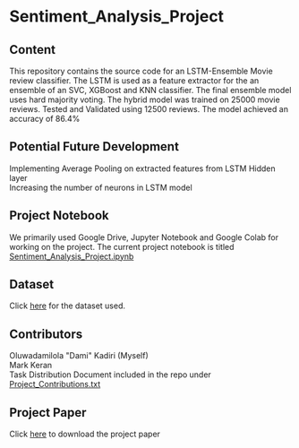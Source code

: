 # Sentiment_Analysis_Project
## Content
This repository contains the source code for an LSTM-Ensemble Movie review classifier. The LSTM is used as a feature extractor for the an ensemble of an SVC, XGBoost and KNN classifier. The final ensemble model uses hard majority voting. The hybrid model was trained on 25000 movie reviews. Tested and Validated using 12500 reviews. The model achieved an accuracy of 86.4%

## Potential Future Development
Implementing Average Pooling on extracted features from LSTM Hidden layer<br>
Increasing the number of neurons in LSTM model

## Project Notebook
We primarily used Google Drive, Jupyter Notebook and Google Colab for working on the project. The current project notebook is titled [Sentiment_Analysis_Project.ipynb](https://github.com/dkadiry/Sentiment_Analysis_Project/blob/main/Sentiment_Analysis_Project.ipynb)

## Dataset
Click [here](https://www.kaggle.com/datasets/lakshmi25npathi/imdb-dataset-of-50k-movie-reviews) for the dataset used.

## Contributors
Oluwadamilola "Dami" Kadiri (Myself)<br> 
Mark Keran <br>
Task Distribution Document included in the repo under [Project_Contributions.txt](https://github.com/dkadiry/Sentiment_Analysis_Project/blob/main/Project_Contributions.txt)

## Project Paper
Click [here](https://drive.google.com/drive/folders/1S3hrA4JvhnGMegKBioQR5OrRgP0MXRO2?usp=share_link) to download the project paper
